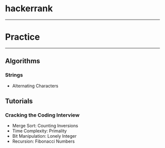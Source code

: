 # hackerrank
-----
# Practice
-----
## Algorithms

### Strings

- Alternating Characters

## Tutorials

### Cracking the Coding Interview
- Merge Sort: Counting Inversions
- Time Complexity: Primality
- Bit Manipulation: Lonely Integer
- Recursion: Fibonacci Numbers